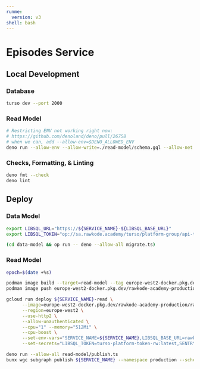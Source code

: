 ```yaml
---
runme:
  version: v3
shell: bash
---
```


# Episodes Service

## Local Development

### Database

```sh {"background":"true","name":"dev-db"}
turso dev --port 2000
```

### Read Model

```sh {"name":"read-model"}
# Restricting ENV not working right now:
# https://github.com/denoland/deno/pull/26758
# when we can, add --allow-env=$DENO_ALLOWED_ENV
deno run --allow-env --allow-write=./read-model/schema.gql --allow-net read-model/main.ts
```

### Checks, Formatting, & Linting

```sh {"name":"check"}
deno fmt --check
deno lint
```

## Deploy

### Data Model

```sh {"name":"migrate-production"}
export LIBSQL_URL="https://${SERVICE_NAME}-${LIBSQL_BASE_URL}"
export LIBSQL_TOKEN="op://sa.rawkode.academy/turso/platform-group/api-token"

(cd data-model && op run -- deno --allow-all migrate.ts)
```

### Read Model

```sh {"name":"deploy-read-model"}
epoch=$(date +%s)

podman image build --target=read-model --tag europe-west2-docker.pkg.dev/rawkode-academy-production/rawkode-academy/${SERVICE_NAME}-read:${epoch} .
podman image push europe-west2-docker.pkg.dev/rawkode-academy-production/rawkode-academy/${SERVICE_NAME}-read:${epoch}

gcloud run deploy ${SERVICE_NAME}-read \
      --image=europe-west2-docker.pkg.dev/rawkode-academy-production/rawkode-academy/${SERVICE_NAME}-read:${epoch} \
      --region=europe-west2 \
      --use-http2 \
      --allow-unauthenticated \
      --cpu="1" --memory="512Mi" \
      --cpu-boost \
      --set-env-vars="SERVICE_NAME=${SERVICE_NAME},LIBSQL_BASE_URL=rawkodeacademy.turso.io" \
      --set-secrets="LIBSQL_TOKEN=turso-platform-token-rw:latest,SENTRY_DSN=${SERVICE_NAME}-read-sentry-dsn:latest"

deno run --allow-all read-model/publish.ts
bunx wgc subgraph publish ${SERVICE_NAME} --namespace production --schema ./read-model/schema.gql --routing-url https://${SERVICE_NAME}-read-458678766461.europe-west2.run.app
```
